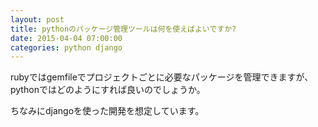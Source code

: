 ```yaml
---
layout: post
title: pythonのパッケージ管理ツールは何を使えばよいですか?
date: 2015-04-04 07:00:00
categories: python django
---
```

<!-- {% raw %} -->
<p>rubyではgemfileでプロジェクトごとに必要なパッケージを管理できますが、<br>
pythonではどのようにすれば良いのでしょうか。</p>

<p>ちなみにdjangoを使った開発を想定しています。</p>
<!-- {% endraw %} -->

